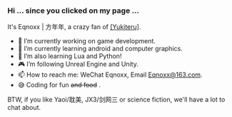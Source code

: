 ### Hi ... since you clicked on my page ... 

  It's Eqnoxx | 方年年, a crazy fan of [[Yukiteru]](https://github.com/wfly1998).
  
  - 🔭 I’m currently working on game development.
  - 🌱 I’m currently learning android and computer graphics.
  - 🧐 I’m also learning Lua and Python!
  - 🎮 I’m following Unreal Engine and Unity.
  - 📫 How to reach me: WeChat Eqnoxx, Email Eqnoxx@163.com.
  - 😅 Coding for fun ~~and food~~ .
  
BTW, if you like Yaoi/耽美, JX3/剑网三 or science fiction, we'll have a lot to chat about.
